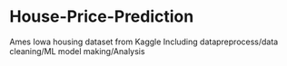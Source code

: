 # House-Price-Prediction
Ames Iowa housing dataset from Kaggle
Including datapreprocess/data cleaning/ML model making/Analysis

